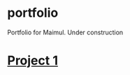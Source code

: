 # portfolio
Portfolio for Maimul. Under construction

# [Project 1](https://www.linkedin.com/in/maimul)
